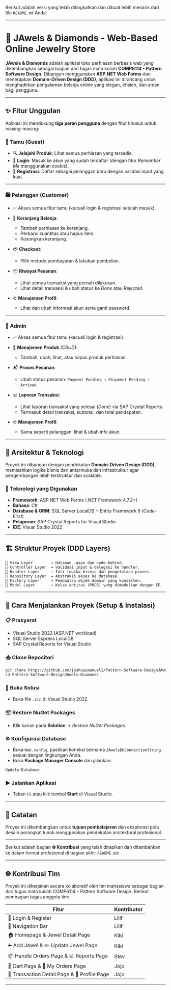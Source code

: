 Berikut adalah versi yang telah ditingkatkan dan dibuat lebih menarik dari file `README.md` Anda:

---

# 💎 JAwels & Diamonds - Web-Based Online Jewelry Store

**JAwels & Diamonds** adalah aplikasi toko perhiasan berbasis web yang dikembangkan sebagai bagian dari tugas mata kuliah **COMP6114 - Pattern Software Design**. Dibangun menggunakan **ASP.NET Web Forms** dan menerapkan **Domain-Driven Design (DDD)**, aplikasi ini dirancang untuk menghadirkan pengalaman belanja online yang elegan, efisien, dan aman bagi pengguna.

---

## ✨ Fitur Unggulan

Aplikasi ini mendukung **tiga peran pengguna** dengan fitur khusus untuk masing-masing:

### 👤 Tamu (Guest)

* 🔍 **Jelajahi Produk**: Lihat semua perhiasan yang tersedia.
* 🔐 **Login**: Masuk ke akun yang sudah terdaftar (dengan fitur *Remember Me* menggunakan cookie).
* 📝 **Registrasi**: Daftar sebagai pelanggan baru dengan validasi input yang kuat.

---

### 🛍️ Pelanggan (Customer)

* ✅ Akses semua fitur tamu (kecuali login & registrasi setelah masuk).
* 🛒 **Keranjang Belanja**:

  * Tambah perhiasan ke keranjang.
  * Perbarui kuantitas atau hapus item.
  * Kosongkan keranjang.
* 💳 **Checkout**:

  * Pilih metode pembayaran & lakukan pembelian.
* 📦 **Riwayat Pesanan**:

  * Lihat semua transaksi yang pernah dilakukan.
  * Lihat detail transaksi & ubah status ke *Done* atau *Rejected*.
* ⚙️ **Manajemen Profil**:

  * Lihat dan ubah informasi akun serta ganti password.

---

### 👑 Admin

* ✅ Akses semua fitur tamu (kecuali login & registrasi).
* 💼 **Manajemen Produk** *(CRUD)*:

  * Tambah, ubah, lihat, atau hapus produk perhiasan.
* 📬 **Proses Pesanan**:

  * Ubah status pesanan: `Payment Pending → Shipment Pending → Arrived`.
* 📊 **Laporan Transaksi**:

  * Lihat laporan transaksi yang selesai (*Done*) via SAP Crystal Reports.
  * Termasuk detail transaksi, subtotal, dan total pendapatan.
* ⚙️ **Manajemen Profil**:

  * Sama seperti pelanggan: lihat & ubah info akun.

---

## 🧠 Arsitektur & Teknologi

Proyek ini dibangun dengan pendekatan **Domain-Driven Design (DDD)**, memisahkan logika bisnis dari antarmuka dan infrastruktur agar pengembangan lebih terstruktur dan scalable.

### 🔧 Teknologi yang Digunakan

* **Framework**: ASP.NET Web Forms (.NET Framework 4.7.2+)
* **Bahasa**: C#
* **Database & ORM**: SQL Server LocalDB + Entity Framework 6 (*Code-First*)
* **Pelaporan**: SAP Crystal Reports for Visual Studio
* **IDE**: Visual Studio 2022

---

## 🏗️ Struktur Proyek (DDD Layers)

```
📁 View Layer        → Halaman .aspx dan code-behind.
📁 Controller Layer  → Validasi input & delegasi ke handler.
📁 Handler Layer     → Inti logika bisnis dan pengelolaan proses.
📁 Repository Layer  → Abstraksi akses ke database.
📁 Factory Layer     → Pembuatan objek domain yang konsisten.
📁 Model Layer       → Kelas entitas (POCO) yang dimodelkan dengan EF.
```

---

## 🚀 Cara Menjalankan Proyek (Setup & Instalasi)

### 📋 Prasyarat

* Visual Studio 2022 (ASP.NET workload)
* SQL Server Express LocalDB
* SAP Crystal Reports for Visual Studio

### 📥 Clone Repositori

```bash
git clone https://github.com/joshuaimanuel1/Pattern-Software-DesignJAwels-Diamonds.git
cd Pattern-Software-DesignJAwels-Diamonds
```

### 📂 Buka Solusi

* Buka file `.sln` di Visual Studio 2022.

### 📦 Restore NuGet Packages

* Klik kanan pada **Solution** → *Restore NuGet Packages*.

### ⚙️ Konfigurasi Database

* Buka `Web.config`, pastikan koneksi bernama `JAwelsDbConnectionString` sesuai dengan lingkungan Anda.
* Buka **Package Manager Console** dan jalankan:

```powershell
Update-Database
```

### ▶️ Jalankan Aplikasi

* Tekan `F5` atau klik tombol **Start** di Visual Studio.

---

## 🎯 Catatan

Proyek ini dikembangkan untuk **tujuan pembelajaran** dan eksplorasi pola desain perangkat lunak menggunakan pendekatan arsitektural profesional.

---

Berikut adalah bagian **🌐 Kontribusi** yang telah dirapikan dan ditambahkan ke dalam format profesional di bagian akhir `README.md`:

---

## 🌐 Kontribusi Tim

Proyek ini dikerjakan secara kolaboratif oleh tim mahasiswa sebagai bagian dari tugas mata kuliah COMP6114 - Pattern Software Design. Berikut pembagian tugas anggota tim:

| Fitur                                        | Kontributor |
| -------------------------------------------- | ----------- |
| 🔐 Login & Register                          | Lilif       |
| 🧭 Navigation Bar                            | Lilif       |
| 🏠 Homepage & Jewel Detail Page              | Kiki        |
| ➕ Add Jewel & ✏️ Update Jewel Page           | Kiki        |
| 📦 Handle Orders Page & 📊 Reports Page      | Stev        |
| 🛒 Cart Page & 📁 My Orders Page             | Jojo        |
| 📃 Transaction Detail Page & 👤 Profile Page | Jojo        |

---
